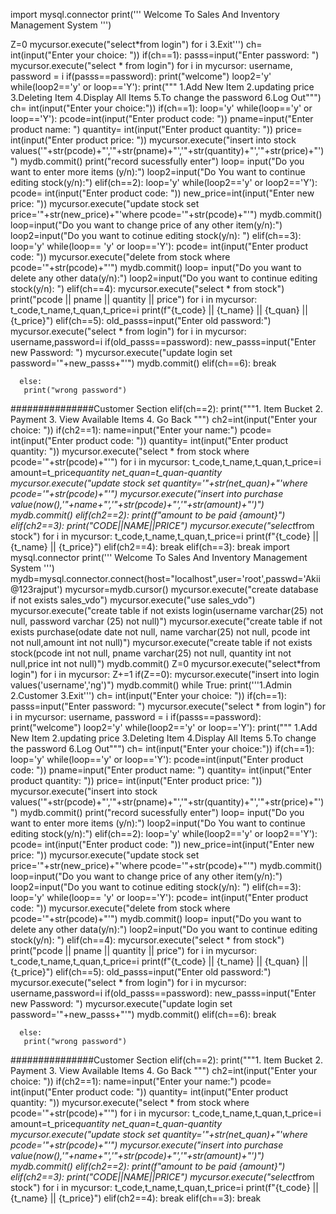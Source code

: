 import mysql.connector
print('''
Welcome To Sales And Inventory Management System
''')

Z=0
mycursor.execute("select*from login")
for i 
3.Exit''')
 ch= int(input("Enter your choice: "))
 if(ch==1):
  passs=input("Enter password: ")
  mycursor.execute("select * from login")
  for i in mycursor:
   username, password = i
  if(passs==password):
   print("welcome")
   loop2='y'
   while(loop2=='y' or loop=='Y'):
      print("""     1.Add New Item
     2.updating price
     3.Deleting Item
     4.Display All Items
     5.To change the password
     6.Log Out""")
      ch= int(input("Enter your choice:"))
      if(ch==1):
         loop='y'
         while(loop=='y' or loop=='Y'):
            pcode=int(input("Enter product code: "))
            pname=input("Enter product name: ")
            quantity= int(input("Enter product quantity: "))
            price= int(input("Enter product price: "))
            mycursor.execute("insert into stock values('"+str(pcode)+"','"+str(pname)+"','"+str(quantity)+"','"+str(price)+"')")
            mydb.commit()
            print("record sucessfully enter")
            loop= input("Do you want to enter more items (y/n):")
         loop2=input("Do You want to continue editing stock(y/n):")
      elif(ch==2):
          loop='y'
          while(loop2=='y' or loop2=='Y'):
            pcode= int(input("Enter product code: "))
            new_price=int(input("Enter new price: "))
            mycursor.execute("update stock set price='"+str(new_price)+"'where pcode='"+str(pcode)+"'")
            mydb.commit()
            loop=input("Do you want to change price of any other item(y/n):")
          loop2=input("Do you want to cotinue editing stock(y/n): ")
      elif(ch==3):
          loop='y'
          while(loop== 'y' or loop=='Y'):
            pcode= int(input("Enter product code: "))
            mycursor.execute("delete from stock where pcode='"+str(pcode)+"'")
            mydb.commit()
            loop= input("Do you want to delete any other data(y/n):")
          loop2=input("Do you want to continue editing stock(y/n): ")
      elif(ch==4):
            mycursor.execute("select * from stock")
            print("pcode || pname || quantity || price")
            for i in mycursor:
             t_code,t_name,t_quan,t_price=i
             print(f"{t_code} || {t_name} || {t_quan} || {t_price}")
      elif(ch==5):
            old_passs=input("Enter old password:")
            mycursor.execute("select * from login")
            for i in mycursor:
              username,password=i
            if(old_passs==password):
              new_passs=input("Enter new Password: ")
              mycursor.execute("update login set password='"+new_passs+"'")
              mydb.commit()
      elif(ch==6):
             break

      else:
       print("wrong password")
 ###############Customer Section
 elif(ch==2):
  print("""1. Item Bucket
   2. Payment
   3. View Available Items
   4. Go Back
   """)
  ch2=int(input("Enter your choice: "))
  if(ch2==1):
        name=input("Enter your name:")
        pcode= int(input("Enter product code: "))
        quantity= int(input("Enter product quantity: "))
        mycursor.execute("select * from stock where pcode='"+str(pcode)+"'")
        for i in mycursor:
         t_code,t_name,t_quan,t_price=i
        amount=t_price*quantity
        net_quan=t_quan-quantity
        mycursor.execute("update stock set quantity='"+str(net_quan)+"'where pcode='"+str(pcode)+"'")
        mycursor.execute("insert into purchase value(now(),'"+name+"','"+str(pcode)+"','"+str(amount)+"')")
        mydb.commit()
  elif(ch2==2):
    print(f"amount to be paid {amount}")
  elif(ch2==3):
    print("CODE||NAME||PRICE")
    mycursor.execute("select*from stock")
    for i in mycursor:
        t_code,t_name,t_quan,t_price=i
        print(f"{t_code} || {t_name} || {t_price}")
  elif(ch2==4):
        break
 elif(ch==3):
   break
import mysql.connector
print('''
Welcome To Sales And Inventory Management System
''')
mydb=mysql.connector.connect(host="localhost",user='root',passwd='Akii@123rajput')
mycursor=mydb.cursor()
mycursor.execute("create database if not exists sales_vdo")
mycursor.execute("use sales_vdo")
mycursor.execute("create table if not exists login(username varchar(25) not null, password varchar (25) not null)")
mycursor.execute("create table if not exists purchase(odate date not null, name varchar(25) not null, pcode int not null,amount int not null)")
mycursor.execute("create table if not exists stock(pcode int not null, pname varchar(25) not null, quantity int not null,price int not null)")
mydb.commit()
Z=0
mycursor.execute("select*from login")
for i in mycursor:
  Z+=1
if(Z==0):
 mycursor.execute("insert into login values('username','ng')")
 mydb.commit()
while True:
 print('''1.Admin
2.Customer
3.Exit''')
 ch= int(input("Enter your choice: "))
 if(ch==1):
  passs=input("Enter password: ")
  mycursor.execute("select * from login")
  for i in mycursor:
   username, password = i
  if(passs==password):
   print("welcome")
   loop2='y'
   while(loop2=='y' or loop=='Y'):
      print("""     1.Add New Item
     2.updating price
     3.Deleting Item
     4.Display All Items
     5.To change the password
     6.Log Out""")
      ch= int(input("Enter your choice:"))
      if(ch==1):
         loop='y'
         while(loop=='y' or loop=='Y'):
            pcode=int(input("Enter product code: "))
            pname=input("Enter product name: ")
            quantity= int(input("Enter product quantity: "))
            price= int(input("Enter product price: "))
            mycursor.execute("insert into stock values('"+str(pcode)+"','"+str(pname)+"','"+str(quantity)+"','"+str(price)+"')")
            mydb.commit()
            print("record sucessfully enter")
            loop= input("Do you want to enter more items (y/n):")
         loop2=input("Do You want to continue editing stock(y/n):")
      elif(ch==2):
          loop='y'
          while(loop2=='y' or loop2=='Y'):
            pcode= int(input("Enter product code: "))
            new_price=int(input("Enter new price: "))
            mycursor.execute("update stock set price='"+str(new_price)+"'where pcode='"+str(pcode)+"'")
            mydb.commit()
            loop=input("Do you want to change price of any other item(y/n):")
          loop2=input("Do you want to cotinue editing stock(y/n): ")
      elif(ch==3):
          loop='y'
          while(loop== 'y' or loop=='Y'):
            pcode= int(input("Enter product code: "))
            mycursor.execute("delete from stock where pcode='"+str(pcode)+"'")
            mydb.commit()
            loop= input("Do you want to delete any other data(y/n):")
          loop2=input("Do you want to continue editing stock(y/n): ")
      elif(ch==4):
            mycursor.execute("select * from stock")
            print("pcode || pname || quantity || price")
            for i in mycursor:
             t_code,t_name,t_quan,t_price=i
             print(f"{t_code} || {t_name} || {t_quan} || {t_price}")
      elif(ch==5):
            old_passs=input("Enter old password:")
            mycursor.execute("select * from login")
            for i in mycursor:
              username,password=i
            if(old_passs==password):
              new_passs=input("Enter new Password: ")
              mycursor.execute("update login set password='"+new_passs+"'")
              mydb.commit()
      elif(ch==6):
             break

      else:
       print("wrong password")
 ###############Customer Section
 elif(ch==2):
  print("""1. Item Bucket
   2. Payment
   3. View Available Items
   4. Go Back
   """)
  ch2=int(input("Enter your choice: "))
  if(ch2==1):
        name=input("Enter your name:")
        pcode= int(input("Enter product code: "))
        quantity= int(input("Enter product quantity: "))
        mycursor.execute("select * from stock where pcode='"+str(pcode)+"'")
        for i in mycursor:
         t_code,t_name,t_quan,t_price=i
        amount=t_price*quantity
        net_quan=t_quan-quantity
        mycursor.execute("update stock set quantity='"+str(net_quan)+"'where pcode='"+str(pcode)+"'")
        mycursor.execute("insert into purchase value(now(),'"+name+"','"+str(pcode)+"','"+str(amount)+"')")
        mydb.commit()
  elif(ch2==2):
    print(f"amount to be paid {amount}")
  elif(ch2==3):
    print("CODE||NAME||PRICE")
    mycursor.execute("select*from stock")
    for i in mycursor:
        t_code,t_name,t_quan,t_price=i
        print(f"{t_code} || {t_name} || {t_price}")
  elif(ch2==4):
        break
 elif(ch==3):
   break
